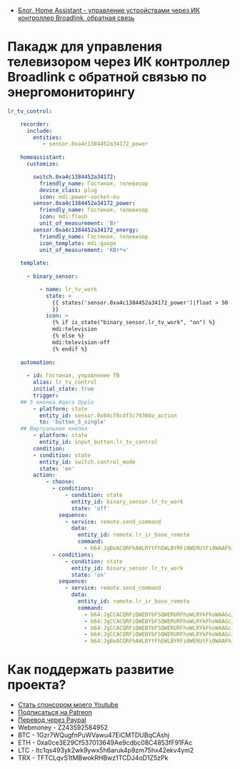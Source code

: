 * [Блог. Home Assistant - управление устройствами через ИК контроллер Broadlink, обратная связь](https://youtu.be/R2jMUh-5PCE)

# Пакадж для управления телевизором через ИК контроллер Broadlink с обратной связью по энергомониторингу


```yaml
lr_tv_control:

    recorder:
      include:
        entities:
           - sensor.0xa4c1384452a34172_power
           
    homeassistant:
      customize:

        switch.0xa4c1384452a34172:
          friendly_name: Гостиная, телевизор
          device_class: plug  
          icon: mdi:power-socket-eu
        sensor.0xa4c1384452a34172_power:
          friendly_name: Гостиная, телевизор
          icon: mdi:flash
          unit_of_measurement: 'Вт'
        sensor.0xa4c1384452a34172_energy:
          friendly_name: Гостиная, телевизор
          icon_template: mdi:gauge
          unit_of_measurement: 'КВт*ч'
          
    template:
     
      - binary_sensor:

          - name: lr_tv_work
            state: >
              {{ states('sensor.0xa4c1384452a34172_power')|float > 50 
              }}
            icon: >
              {% if is_state("binary_sensor.lr_tv_work", "on") %}
              mdi:television
              {% else %}
              mdi:television-off
              {% endif %}
              
    automation:
    
      - id: Гостиная, управление ТВ
        alias: lr_tv_control
        initial_state: true
        trigger:
    ## 5 кнопка Aqara Opple
        - platform: state
          entity_id: sensor.0x04cf8cdf3c79360a_action
          to: 'button_5_single' 
    ## Виртуальная кнопка
        - platform: state
          entity_id: input_button.lr_tv_control
        condition:
        - condition: state
          entity_id: switch.control_mode
          state: 'on'
        action:
            - choose:
              - conditions:
                  - condition: state
                    entity_id: binary_sensor.lr_tv_work
                    state: 'off'
                sequence:
                  - service: remote.send_command
                    data:
                      entity_id: remote.lr_ir_base_remote
                      command:
                        - b64:JgBoACQRFhAWLRYtFhEWLBYRFi0WERUtFi0WAAFhJBEWERYtFS0WERYtFhEVLRYRFi0WLRYAAWEjEhURFi0WLRYQFi0WERYtFREWLRYtFgABYSQRFhAWLRYtFhEWLBYRFi0WERUtFi0WAA0F==
              - conditions:
                  - condition: state
                    entity_id: binary_sensor.lr_tv_work
                    state: 'on'
                sequence:
                  - service: remote.send_command
                    data:
                      entity_id: remote.lr_ir_base_remote
                      command:
                        - b64:JgCCACQRFiQWEBYbFSQWERURFhoWLRYkFhoWAAGcJBEWJBYQFhsVJBYRFhAWGxUtFiQWGhYAAZwkERYkFhEVGxYjFhEWEBYbFS0WJBYaFgABnCUQFiQWERUbFiMWERYQFhsWLBYkFhoWAAGdJBEVJBYRFhoWIxYRFhEVGxYtFiMWGhYADQUAAAAAAAA==
                        - b64:JgCCACQRFiQWEBYbFSQWERURFhoWLRYkFhoWAAGcJBEWJBYQFhsVJBYRFhAWGxUtFiQWGhYAAZwkERYkFhEVGxYjFhEWEBYbFS0WJBYaFgABnCUQFiQWERUbFiMWERYQFhsWLBYkFhoWAAGdJBEVJBYRFhoWIxYRFhEVGxYtFiMWGhYADQUAAAAAAAA==
                        - b64:JgCCACQRFiQWEBYbFSQWERURFhoWLRYkFhoWAAGcJBEWJBYQFhsVJBYRFhAWGxUtFiQWGhYAAZwkERYkFhEVGxYjFhEWEBYbFS0WJBYaFgABnCUQFiQWERUbFiMWERYQFhsWLBYkFhoWAAGdJBEVJBYRFhoWIxYRFhEVGxYtFiMWGhYADQUAAAAAAAA==
                        - b64:JgCCACQRFiQWEBYbFSQWERURFhoWLRYkFhoWAAGcJBEWJBYQFhsVJBYRFhAWGxUtFiQWGhYAAZwkERYkFhEVGxYjFhEWEBYbFS0WJBYaFgABnCUQFiQWERUbFiMWERYQFhsWLBYkFhoWAAGdJBEVJBYRFhoWIxYRFhEVGxYtFiMWGhYADQUAAAAAAAA==
                        - b64:JgBoACQRFhAWLRYtFhEWLBYRFi0WERUtFi0WAAFhJBEWERYtFS0WERYtFhEVLRYRFi0WLRYAAWEjEhURFi0WLRYQFi0WERYtFREWLRYtFgABYSQRFhAWLRYtFhEWLBYRFi0WERUtFi0WAA0F==

```

# Как поддержать развитие проекта?
* [Стать спонсором моего Youtube](http://kvazis.link/sponsorship)
* [Подписаться на Patreon](http://kvazis.link/patreon)
* [Перевод через Paypal](http://kvazis.link/paypal)
* Webmoney - Z243592584952
* BTC - 1Gzr7WQugfnPuWVawu47EiCMTDUBqCAshj
* ETH - 0xa0ce3E29Cf537013649Ae9cdbc08C4853fF91FAc
* LTC - ltc1qs493yk2wk9ywx5h6aruk4p9zm75hx42ekv4ym2
* TRX - TFTCLqvS1tMBwokRHBwz1TCDJ4oD1Z5zPk